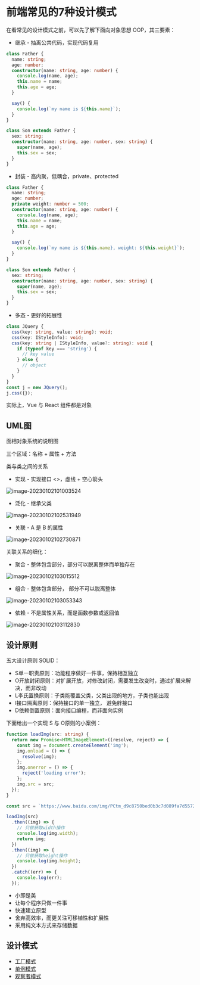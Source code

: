 # 前端常见的7种设计模式



在看常见的设计模式之前，可以先了解下面向对象思想 OOP，其三要素：

- 继承 - 抽离公共代码，实现代码复用

```ts
class Father {
  name: string;
  age: number;
  constructor(name: string, age: number) {
    console.log(name, age);
    this.name = name;
    this.age = age;
  }

  say() {
    console.log(`my name is ${this.name}`);
  }
}

class Son extends Father {
  sex: string;
  constructor(name: string, age: number, sex: string) {
    super(name, age);
    this.sex = sex;
  }
}
```

- 封装 - 高内聚，低耦合，private、protected

```ts
class Father {
  name: string;
  age: number;
  private weight: number = 500;
  constructor(name: string, age: number) {
    console.log(name, age);
    this.name = name;
    this.age = age;
  }

  say() {
    console.log(`my name is ${this.name}, weight: ${this.weight}`);
  }
}

class Son extends Father {
  sex: string;
  constructor(name: string, age: number, sex: string) {
    super(name, age);
    this.sex = sex;
  }
}
```

- 多态 - 更好的拓展性

```ts
class JQuery {
  css(key: string, value: string): void;
  css(key: IStyleInfo): void;
  css(key: string | IStyleInfo, value?: string): void {
    if (typeof key === 'string') {
      // key value
    } else {
      // object
    }
  }
}
const j = new JQuery();
j.css({});
```

实际上，Vue 与 React 组件都是对象



## UML图

面相对象系统的说明图

三个区域：名称 + 属性 + 方法

类与类之间的关系

- 实现 - 实现接口 <<interface>>，虚线 + 空心箭头

![image-20230102101003524](http://m.qpic.cn/psc?/V534E0Go2CQHfE4fw42n3wGB6T0JFp4I/ruAMsa53pVQWN7FLK88i5lKT8qcOlZfD9uNjL6R6wsBF0BNx*FmC9aWEpErPey4LL5C4dFKgce3AVhd4fy1xIqqEyRkRMO52b4I78L2jEvw!/b&bo=HwEyAQAAAAADBw8!&rf=viewer_4)

-   泛化 - 继承父类

![image-20230102102531949](http://m.qpic.cn/psc?/V534E0Go2CQHfE4fw42n3wGB6T0JFp4I/ruAMsa53pVQWN7FLK88i5tvap80XMzAW4t2hN*2QS2S53svYaefUhAh1OsHgj.n5ToUvrjbmsyDXh0kdtYvysHijnq.fxjlX4BeB91jf8Is!/b&bo=PQJDAQAAAAADF08!&rf=viewer_4)

- 关联 - A 是 B 的属性

![image-20230102102730871](http://m.qpic.cn/psc?/V534E0Go2CQHfE4fw42n3wGB6T0JFp4I/ruAMsa53pVQWN7FLK88i5tvap80XMzAW4t2hN*2QS2StHgwJAokNO3rV1IfR8jI6ZzzT6WeXsVnGVR4K7uEgof2dMFoZdXpN5WcJx0CfPGc!/mnull&bo=5AO.AAAAAAADB3s!&rf=photolist&t=5)

关联关系的细化：

- 聚合 - 整体包含部分，部分可以脱离整体而单独存在

![image-20230102103015512](http://m.qpic.cn/psc?/V534E0Go2CQHfE4fw42n3wGB6T0JFp4I/ruAMsa53pVQWN7FLK88i5tvap80XMzAW4t2hN*2QS2R.NrWWkAn7DI3yaNEld*jWUOvE2LK1pDF*O0r13HBIwuj*yHlDSPsy4TkbyjwhUIg!/b&bo=5gO9AAAAAAADB3o!&rf=viewer_4)

- 组合 - 整体包含部分， 部分不可以脱离整体

![image-20230102103053343](http://m.qpic.cn/psc?/V534E0Go2CQHfE4fw42n3wGB6T0JFp4I/ruAMsa53pVQWN7FLK88i5tvap80XMzAW4t2hN*2QS2T9U6OKSZc03G24YDOaFjAetUMPU3qWNrcqZADBj*qHpJpFfXlzkwH2FpJMfhecY*4!/b&bo=5gPGAAAAAAADFxE!&rf=viewer_4)

- 依赖 - 不是属性关系，而是函数参数或返回值

![image-20230102103112830](http://m.qpic.cn/psc?/V534E0Go2CQHfE4fw42n3wGB6T0JFp4I/ruAMsa53pVQWN7FLK88i5v.BerpOxfcpjGE.o*YUSlnkp5LTg88MF0Eo4K5*O*Y7ptRhY4a5SDMa1mkZ7aiEXRVKcrPtnCU1e2ApbNtv.pE!/b&bo=7gO3AAAAAAADF2g!&rf=viewer_4)



## 设计原则

五大设计原则 SOLID：

- S单一职责原则：功能程序做好一件事，保持相互独立
- O开放封闭原则：对扩展开放，对修改封闭，需要发生改变时，通过扩展来解决，而非改动
- L李氏置换原则：子类能覆盖父类，父类出现的地方，子类也能出现
- I接口隔离原则：保持接口的单一独立， 避免胖接口
- D依赖倒置原则：面向接口编程，而非面向实例

下面给出一个实现 S 与 O原则的小案例：

```ts
function loadImg(src: string) {
  return new Promise<HTMLImageElement>((resolve, reject) => {
    const img = document.createElement('img');
    img.onload = () => {
      resolve(img);
    };
    img.onerror = () => {
      reject('loading error');
    };
    img.src = src;
  });
}

const src = `https://www.baidu.com/img/PCtm_d9c8750bed0b3c7d089fa7d55720d6cf.png`;

loadImg(src)
  .then((img) => {
    // 只做获取width操作
    console.log(img.width);
    return img;
  })
  .then((img) => {
    // 只做获取height操作
    console.log(img.height);
  })
  .catch((err) => {
    console.log(err);
  });
```

- 小即是美
- 让每个程序只做一件事
- 快速建立原型
- 舍弃高效率，而更关注可移植性和扩展性
- 采用纯文本方式来存储数据



## 设计模式

- [工厂模式](./工厂模式.md)
- [单例模式](./单例模式.md)
- [观察者模式](./观察者模式.md)



